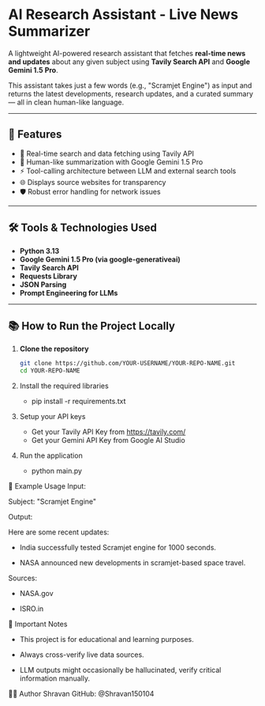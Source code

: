 # AI Research Assistant - Live News Summarizer

A lightweight AI-powered research assistant that fetches **real-time news and updates** about any given subject using **Tavily Search API** and **Google Gemini 1.5 Pro**.

This assistant takes just a few words (e.g., "Scramjet Engine") as input and returns the latest developments, research updates, and a curated summary — all in clean human-like language.

---

## 🚀 Features
- 🔎 Real-time search and data fetching using Tavily API
- 🧠 Human-like summarization with Google Gemini 1.5 Pro
- ⚡ Tool-calling architecture between LLM and external search tools
- 🌐 Displays source websites for transparency
- 🛡️ Robust error handling for network issues

---

## 🛠️ Tools & Technologies Used
- **Python 3.13**
- **Google Gemini 1.5 Pro (via google-generativeai)**
- **Tavily Search API**
- **Requests Library**
- **JSON Parsing**
- **Prompt Engineering for LLMs**

---

## 📚 How to Run the Project Locally

1. **Clone the repository**  
   ```bash
   git clone https://github.com/YOUR-USERNAME/YOUR-REPO-NAME.git
   cd YOUR-REPO-NAME
2. Install the required libraries
   - pip install -r requirements.txt

4. Setup your API keys
   - Get your Tavily API Key from https://tavily.com/
   - Get your Gemini API Key from Google AI Studio
     
5. Run the application
   - python main.py
     
💬 Example Usage
Input:

Subject: "Scramjet Engine"

Output:

Here are some recent updates:

- India successfully tested Scramjet engine for 1000 seconds.

- NASA announced new developments in scramjet-based space travel.

Sources:

- NASA.gov

- ISRO.in

📢 Important Notes
- This project is for educational and learning purposes.

- Always cross-verify live data sources.

- LLM outputs might occasionally be hallucinated, verify critical information manually.

👨‍💻 Author
Shravan
GitHub: @Shravan150104
